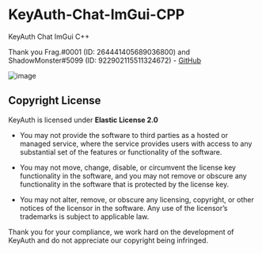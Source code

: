 # KeyAuth-Chat-ImGui-CPP
KeyAuth Chat ImGui C++

Thank you Frag.#0001 (ID: 264441405689036800) and ShadowMonster#5099 (ID: 922902115511324672) - [GitHub](https://github.com/ShadowMonster99)

![image](https://user-images.githubusercontent.com/83034852/212994672-c17baa6d-5721-4593-ba2c-1feb80fa490f.png)

## Copyright License

KeyAuth is licensed under **Elastic License 2.0**

* You may not provide the software to third parties as a hosted or managed
service, where the service provides users with access to any substantial set of
the features or functionality of the software.

* You may not move, change, disable, or circumvent the license key functionality
in the software, and you may not remove or obscure any functionality in the
software that is protected by the license key.

* You may not alter, remove, or obscure any licensing, copyright, or other notices
of the licensor in the software. Any use of the licensor’s trademarks is subject
to applicable law.

Thank you for your compliance, we work hard on the development of KeyAuth and do not appreciate our copyright being infringed.
